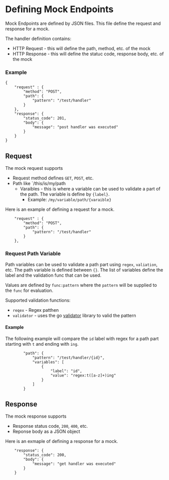 # Defining Mock Endpoints
Mock Endpoints are defined by JSON files.  This file define the request and response for a mock.

The handler definition contains:
* HTTP Request - this will define the path, method, etc. of the mock
* HTTP Response - this will define the statuc code, response body, etc. of the mock

### Example
```
{
    "request" : {
        "method": "POST",
        "path": {
            "pattern": "/test/handler"    
        }
    },
    "response": {
        "status_code": 201,
        "body": {
            "message": "post handler was executed"
        }
    }
}
```
## Request
The mock request supports
* Request method defines `GET`, `POST`, etc.
* Path like `/this/is/my/path
    * Varaibles - this is where a variable can be used to validate a part of the path.  The variable is define by `{label}`.
         * Example: `/my/variable/path/{varaible}`

Here is an example of defining a request for a mock.

```
    "request" : {
        "method": "POST",
        "path": {
            "pattern": "/test/handler"    
        }
    },
```

### Request Path Variable
Path variables can be used to validate a path part using `regex`, `valiation`, etc.  The path variable is defined between `{}`.  The list of variables define the label and the validation func that can be used.

Values are defined by `func:pattern` where the `pattern` will be supplied to the `func` for evaluation.

Supported validation functions:
* `reqex` - Regex patthen 
* `validator` - uses the go [validator](https://github.com/go-playground/validator) library to valid the pattern

#### Example
The following example will compare the `id` label with regex for a path part starting with `t` and ending with `ing`.
```
        "path": {
            "pattern": "/test/handler/{id}",
            "variables": [
                {
                    "label": "id",
                    "value": "regex:t([a-z]+)ing"
                }
            ]    
        }
```

## Response
The mock response supports
* Response status code, `200`, `400`, etc.
* Reponse body as a JSON object

Here is an exmaple of defining a response for a mock.

```
    "response": {
        "status_code": 200,
        "body": {
            "message": "get handler was executed"
        }
    }
```
